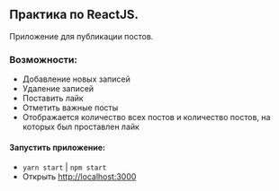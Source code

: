 ## Практика по ReactJS. 
Приложение для публикации постов. 

### Возможности:
- Добавление новых записей
- Удаление записей
- Поставить лайк
- Отметить важные посты
- Отображается количество всех постов и количество постов, на которых был проставлен лайк

#### Запустить приложение:
- `yarn start` | `npm start`
- Открыть [http://localhost:3000](http://localhost:3000) 
